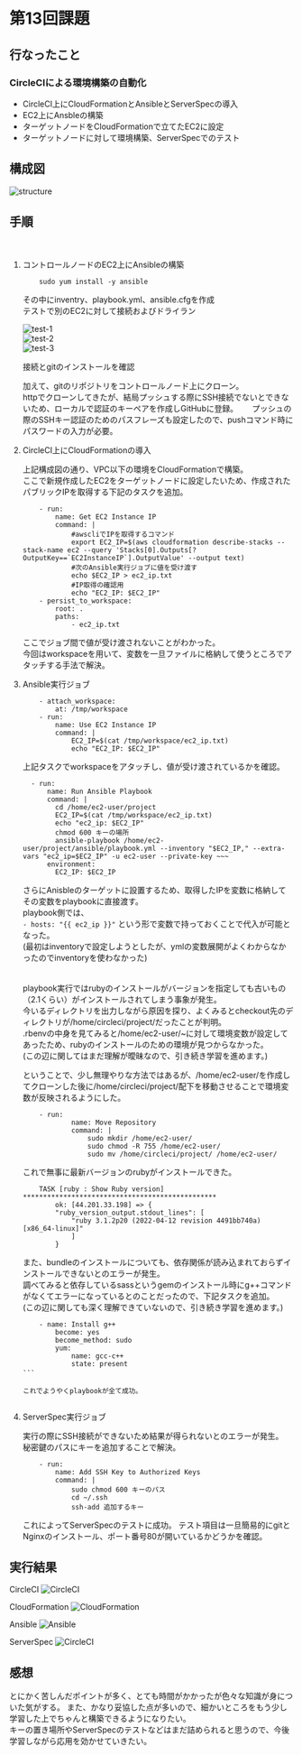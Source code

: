 # 第13回課題　　

## 行なったこと  
  
### CircleCIによる環境構築の自動化
- CircleCI上にCloudFormationとAnsibleとServerSpecの導入
- EC2上にAnsbleの構築
- ターゲットノードをCloudFormationで立てたEC2に設定
- ターゲットノードに対して環境構築、ServerSpecでのテスト
  
## 構成図  
  
![structure](image13/lec14.drawio.png)  
  
## 手順　　
　　
1. コントロールノードのEC2上にAnsibleの構築
  
    ```
        sudo yum install -y ansible
    ```  
    
    その中にinventry、playbook.yml、ansible.cfgを作成  
    テストで別のEC2に対して接続およびドライラン  
    
    ![test-1](image13/test-connection.png)  
    ![test-2](image13/test-dryrun.png)  
    ![test-3](image13/git-ver-check.png) 
       
    接続とgitのインストールを確認  
      
    加えて、gitのリポジトリをコントロールノード上にクローン。  
    httpでクローンしてきたが、結局プッシュする際にSSH接続でないとできないため、ローカルで認証のキーペアを作成しGitHubに登録。　　
    プッシュの際のSSHキー認証のためのパスフレーズも設定したので、pushコマンド時にパスワードの入力が必要。  
   
2. CircleCI上にCloudFormationの導入  
      
    上記構成図の通り、VPC以下の環境をCloudFormationで構築。  
    ここで新規作成したEC2をターゲットノードに設定したいため、作成されたパブリックIPを取得する下記のタスクを追加。  
      
    ```
        - run:
            name: Get EC2 Instance IP
            command: |
                #awscliでIPを取得するコマンド
                export EC2_IP=$(aws cloudformation describe-stacks --stack-name ec2 --query 'Stacks[0].Outputs[?OutputKey==`EC2InstanceIP`].OutputValue' --output text)
                #次のAnsible実行ジョブに値を受け渡す
                echo $EC2_IP > ec2_ip.txt
                #IP取得の確認用
                echo "EC2_IP: $EC2_IP"
        - persist_to_workspace:
            root: .
            paths:
                - ec2_ip.txt
    ```  
      
    ここでジョブ間で値が受け渡されないことがわかった。  
    今回はworkspaceを用いて、変数を一旦ファイルに格納して使うところでアタッチする手法で解決。  
      

3. Ansible実行ジョブ   
  
    ```
        - attach_workspace:
            at: /tmp/workspace
        - run:
            name: Use EC2 Instance IP
            command: |
                EC2_IP=$(cat /tmp/workspace/ec2_ip.txt) 
                echo "EC2_IP: $EC2_IP"
    ```  
      
    上記タスクでworkspaceをアタッチし、値が受け渡されているかを確認。  
      
    ```
      - run:
          name: Run Ansible Playbook
          command: |
            cd /home/ec2-user/project
            EC2_IP=$(cat /tmp/workspace/ec2_ip.txt)
            echo "ec2_ip: $EC2_IP"
            chmod 600 キーの場所
            ansible-playbook /home/ec2-user/project/ansible/playbook.yml --inventory "$EC2_IP," --extra-vars "ec2_ip=$EC2_IP" -u ec2-user --private-key ~~~
          environment:
            EC2_IP: $EC2_IP
    ```  
      
    さらにAnisbleのターゲットに設置するため、取得したIPを変数に格納してその変数をplaybookに直接渡す。  
    playbook側では、  
    ``` - hosts: "{{ ec2_ip }}" ```
    という形で変数で持っておくことで代入が可能となった。    
    (最初はinventoryで設定しようとしたが、ymlの変数展開がよくわからなかったのでinventoryを使わなかった)   
　　   

    playbook実行ではrubyのインストールがバージョンを指定しても古いもの（2.1くらい）がインストールされてしまう事象が発生。  
    今いるディレクトリを出力しながら原因を探り、よくみるとcheckout先のディレクトリが/home/circleci/project/だったことが判明。  
    .rbenvの中身を見てみると/home/ec2-user/~に対して環境変数が設定してあったため、rubyのインストールのための環境が見つからなかった。  
    (この辺に関してはまだ理解が曖昧なので、引き続き学習を進めます。)  
        
    ということで、少し無理やりな方法ではあるが、/home/ec2-user/を作成してクローンした後に/home/circleci/project/配下を移動させることで環境変数が反映されるようにした。  
     
    ```
        - run:
                name: Move Repository
                command: |
                    sudo mkdir /home/ec2-user/
                    sudo chmod -R 755 /home/ec2-user/
                    sudo mv /home/circleci/project/ /home/ec2-user/
    ```  
    これで無事に最新バージョンのrubyがインストールできた。  
    
    ```
        TASK [ruby : Show Ruby version] ************************************************
            ok: [44.201.33.198] => {
            "ruby_version_output.stdout_lines": [
                "ruby 3.1.2p20 (2022-04-12 revision 4491bb740a) [x86_64-linux]"
                ]
            }
    ```
    
    また、bundleのインストールについても、依存関係が読み込まれておらずインストールできないとのエラーが発生。  
    調べてみると依存しているsassというgemのインストール時にg++コマンドがなくてエラーになっているとのことだったので、下記タスクを追加。  
    (この辺に関しても深く理解できていないので、引き続き学習を進めます。) 

    ```
        - name: Install g++
            become: yes
            become_method: sudo
            yum:
                name: gcc-c++
                state: present
    ``` 　
    
    これでようやくplaybookが全て成功。  
    

4. ServerSpec実行ジョブ  
       
    実行の際にSSH接続ができないため結果が得られないとのエラーが発生。   
    秘密鍵のパスにキーを追加することで解決。  
       
    ```
        - run:
            name: Add SSH Key to Authorized Keys
            command: |
                sudo chmod 600 キーのパス
                cd ~/.ssh
                ssh-add 追加するキー
    ```  

    これによってServerSpecのテストに成功。
    テスト項目は一旦簡易的にgitとNginxのインストール、ポート番号80が開いているかどうかを確認。  
          
    
## 実行結果  
  
CircleCI
![CircleCI](image13/circleci-run.png)  
  
CloudFormation
![CloudFormation](image13/cloudformation.png)  
  
Ansible
![Ansible](image13/ansible-run.png)  
  
ServerSpec
![CircleCI](image13/serverspec-run.png)  
  
  
## 感想  
  
とにかく苦しんだポイントが多く、とても時間がかかったが色々な知識が身についた気がする。 
また、かなり妥協した点が多いので、細かいところをもう少し学習した上でちゃんと構築できるようになりたい。  
キーの置き場所やServerSpecのテストなどはまだ詰められると思うので、今後学習しながら応用を効かせていきたい。  



